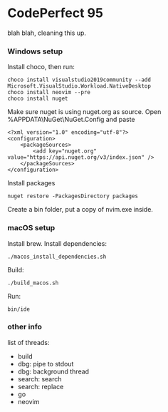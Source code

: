 # CodePerfect 95

blah blah, cleaning this up.

### Windows setup

Install choco, then run:

    choco install visualstudio2019community --add Microsoft.VisualStudio.Workload.NativeDesktop
    choco install neovim --pre
    choco install nuget

Make sure nuget is using nuget.org as source. Open %APPDATA\NuGet\NuGet.Config
and paste

    <?xml version="1.0" encoding="utf-8"?>
    <configuration>
        <packageSources>
            <add key="nuget.org" value="https://api.nuget.org/v3/index.json" />
        </packageSources>
    </configuration>

Install packages

    nuget restore -PackagesDirectory packages

Create a bin folder, put a copy of nvim.exe inside.

### macOS setup

Install brew. Install dependencies:

    ./macos_install_dependencies.sh

Build:

    ./build_macos.sh

Run:

    bin/ide

### other info

list of threads:

 * build
 * dbg: pipe to stdout
 * dbg: background thread
 * search: search
 * search: replace
 * go
 * neovim
